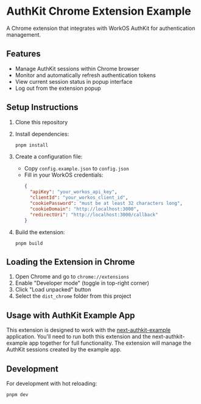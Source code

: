 # AuthKit Chrome Extension Example

A Chrome extension that integrates with WorkOS AuthKit for authentication management.

## Features

- Manage AuthKit sessions within Chrome browser
- Monitor and automatically refresh authentication tokens
- View current session status in popup interface
- Log out from the extension popup

## Setup Instructions

1. Clone this repository
2. Install dependencies:
   ```bash
   pnpm install
   ```

3. Create a configuration file:
   - Copy `config.example.json` to `config.json`
   - Fill in your WorkOS credentials:
     ```json
     {
       "apiKey": "your_workos_api_key",
       "clientId": "your_workos_client_id",
       "cookiePassword": "must be at least 32 characters long",
       "cookieDomain": "http://localhost:3000",
       "redirectUri": "http://localhost:3000/callback"
     }
     ```

4. Build the extension:
   ```
   pnpm build
   ```

## Loading the Extension in Chrome

1. Open Chrome and go to `chrome://extensions`
2. Enable "Developer mode" (toggle in top-right corner)
3. Click "Load unpacked" button
4. Select the `dist_chrome` folder from this project

## Usage with AuthKit Example App

This extension is designed to work with the [next-authkit-example](https://github.com/workos/next-authkit-example) application. You'll need to run both this extension and the next-authkit-example app together for full functionality. The extension will manage the AuthKit sessions created by the example app.

## Development

For development with hot reloading:

```
pnpm dev
```
